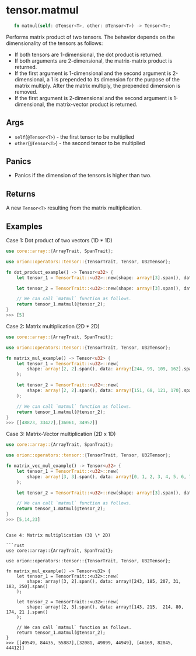 # tensor.matmul

```rust 
   fn matmul(self: @Tensor<T>, other: @Tensor<T>) -> Tensor<T>;
```

Performs matrix product of two tensors.
The behavior depends on the dimensionality of the tensors as follows:
* If both tensors are 1-dimensional, the dot product is returned.
* If both arguments are 2-dimensional, the matrix-matrix product is returned.
* If the first argument is 1-dimensional and the second argument is 2-dimensional, a 1 is prepended to its dimension for the purpose of the matrix multiply. After the matrix multiply, the prepended dimension is removed.
* If the first argument is 2-dimensional and the second argument is 1-dimensional, the matrix-vector product is returned.

## Args

* `self`(`@Tensor<T>`) - the first tensor to be multiplied
* `other`(`@Tensor<T>`) - the second tensor to be multiplied

## Panics

* Panics if the dimension of the tensors is higher than two.

## Returns

A new `Tensor<T>` resulting from the matrix multiplication.

## Examples

Case 1: Dot product of two vectors (1D \* 1D)

```rust
use core::array::{ArrayTrait, SpanTrait};

use orion::operators::tensor::{TensorTrait, Tensor, U32Tensor};

fn dot_product_example() -> Tensor<u32> {
    let tensor_1 = TensorTrait::<u32>::new(shape: array![3].span(), data: array![0, 1, 2].span(),);

    let tensor_2 = TensorTrait::<u32>::new(shape: array![3].span(), data: array![0, 1, 2].span(),);

    // We can call `matmul` function as follows.
    return tensor_1.matmul(@tensor_2);
}
>>> [5]
```

Case 2: Matrix multiplication (2D \* 2D)

```rust
use core::array::{ArrayTrait, SpanTrait};

use orion::operators::tensor::{TensorTrait, Tensor, U32Tensor};

fn matrix_mul_example() -> Tensor<u32> {
    let tensor_1 = TensorTrait::<u32>::new(
        shape: array![2, 2].span(), data: array![244, 99, 109, 162].span()
    );

    let tensor_2 = TensorTrait::<u32>::new(
        shape: array![2, 2].span(), data: array![151, 68, 121, 170].span()
    );

    // We can call `matmul` function as follows.
    return tensor_1.matmul(@tensor_2);
}
>>> [[48823, 33422],[36061, 34952]]
```

Case 3: Matrix-Vector multiplication (2D x 1D)

```rust
use core::array::{ArrayTrait, SpanTrait};

use orion::operators::tensor::{TensorTrait, Tensor, U32Tensor};

fn matrix_vec_mul_example() -> Tensor<u32> {
    let tensor_1 = TensorTrait::<u32>::new(
        shape: array![3, 3].span(), data: array![0, 1, 2, 3, 4, 5, 6, 7, 8].span(),
    );

    let tensor_2 = TensorTrait::<u32>::new(shape: array![3].span(), data: array![0, 1, 2].span(),);

    // We can call `matmul` function as follows.
    return tensor_1.matmul(@tensor_2);
}
>>> [5,14,23]
```
```

Case 4: Matrix multiplication (3D \* 2D)

```rust
use core::array::{ArrayTrait, SpanTrait};

use orion::operators::tensor::{TensorTrait, Tensor, U32Tensor};

fn matrix_mul_example() -> Tensor<u32> {
    let tensor_1 = TensorTrait::<u32>::new(
        shape: array![3, 2].span(), data: array![243, 185, 207, 31, 183, 250].span()
    );

    let tensor_2 = TensorTrait::<u32>::new(
        shape: array![2, 3].span(), data: array![143, 215,  214, 80, 174, 21 ].span()
    );

    // We can call `matmul` function as follows.
    return tensor_1.matmul(@tensor_2);
}
>>> [[49549, 84435, 55887],[32081, 49899, 44949], [46169, 82845, 44412]]